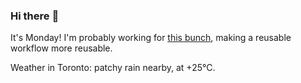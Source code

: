 ### Hi there :wave:

It's Monday! I'm probably working for [this bunch](https://github.com/kohofinancial), making a reusable workflow more reusable.

Weather in Toronto: patchy rain nearby, at +25°C.
